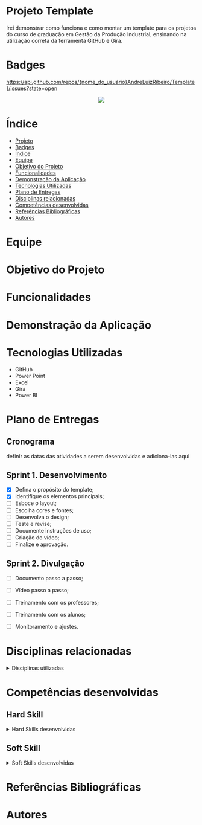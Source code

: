 # Projeto Template

Irei demonstrar como funciona e como montar um template para os projetos do curso de graduação em Gestão da Produção Industrial, ensinando na utilização correta da ferramenta GitHub e Gira. 

# Badges

https://api.github.com/repos/{nome_do_usuário}AndreLuizRibeiro/Template}/issues?state=open
<p align="center">
 <img src="https://img.shields.io/badge/STATUS-EM_PROGRESSO-yellow"/>
</p>

# Índice

* [Projeto](#projeto-template)
* [Badges](#badges)
* [Índice](#índice)
* [Equipe](#equipe)
* [Objetivo do Projeto](#objetivo-do-projeto)
* [Funcionalidades](#funcionalidades)
* [Demonstração da Aplicação](#demonstração-da-aplicação)
* [Tecnologias Utilizadas](#tecnologias-utilizadas)
* [Plano de Entregas](#plano-de-entregas)
* [Disciplinas relacionadas](#disciplinas-relacionadas)
* [Competências desenvolvidas](#competências-desenvolvidas)
* [Referências Bibliográficas](#referências-bibliográficas)
* [Autores](#autores)

# Equipe

# Objetivo do Projeto

# Funcionalidades

# Demonstração da Aplicação

# Tecnologias Utilizadas

  - GitHub
  - Power Point
  - Excel
  - Gira
  - Power BI

# Plano de Entregas

## Cronograma

definir as datas das atividades a serem desenvolvidas e adiciona-las aqui

## Sprint 1. Desenvolvimento
- [x] Defina o propósito do template;
- [x] Identifique os elementos principais;
- [ ] Esboce o layout;
- [ ] Escolha cores e fontes;
- [ ] Desenvolva o design;
- [ ] Teste e revise;
- [ ] Documente instruções de uso;
- [ ] Criação do vídeo;
- [ ] Finalize e aprovação.

## Sprint 2. Divulgação
- [ ] Documento passo a passo;
- [ ] Vídeo passo a passo;
- [ ] Treinamento com os professores;
- [ ] Treinamento com os alunos;
- [ ] Monitoramento e ajustes.


# Disciplinas relacionadas

<details>
<summary>Disciplinas utilizadas</summary>

- Item 1
- Item 2
- Item 3

</details>

# Competências desenvolvidas

## Hard Skill
<details>
<summary>Hard Skills desenvolvidas</summary>

- Item 1
- Item 2
- Item 3

</details>

## Soft Skill
<details>
<summary>Soft Skills desenvolvidas</summary>

- Item 1
- Item 2
- Item 3

</details>

# Referências Bibliográficas


# Autores
